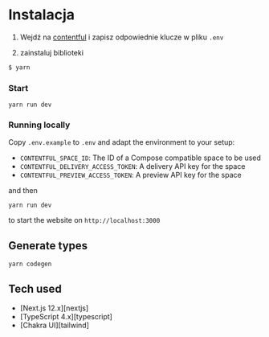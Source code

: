 # Instalacja

1. Wejdź na [contentful](https://app.contentful.com/spaces/uptjwx8hy2jg/api/keys/1tToU2WLSCcibaDHlmDAAe) i zapisz odpowiednie klucze w pliku `.env`

2. zainstaluj biblioteki

```bash
$ yarn
```

### Start

```
yarn run dev
```

### Running locally

Copy `.env.example` to `.env` and adapt the environment to your setup:

- `CONTENTFUL_SPACE_ID`: The ID of a Compose compatible space to be used
- `CONTENTFUL_DELIVERY_ACCESS_TOKEN`: A delivery API key for the space
- `CONTENTFUL_PREVIEW_ACCESS_TOKEN`: A preview API key for the space

and then

```
yarn run dev
```

to start the website on `http://localhost:3000`

## Generate types

```
yarn codegen
```

## Tech used

- [Next.js 12.x][nextjs]
- [TypeScript 4.x][typescript]
- [Chakra UI][tailwind]
